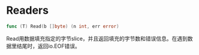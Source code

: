 # Readers

```go
func (T) Read(b []byte) (n int, err error)
```

Read用数据填充指定的字节slice，并且返回填充的字节数和错误信息。在遇到数据里结尾时，返回io.EOF错误。